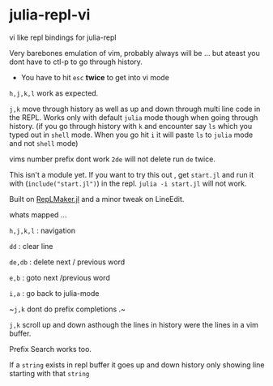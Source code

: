 # julia-repl-vi
vi like repl bindings for julia-repl

Very barebones emulation of vim, probably always will be ... but ateast you dont 
have to ctl-p to go through history. 

* You have to hit `esc` **twice** to get into vi mode 

`h,j,k,l` work as expected.

`j,k` move through history as well as up and down through multi line code in the REPL. 
Works only with default `julia` mode though when going through history. (if you go through
history with `k` and encounter say `ls` which you typed out in `shell` mode. When you
go hit `i` it will paste `ls` to `julia` mode and not `shell` mode)

vims number prefix dont work `2de` will not delete run `de` twice.

This isn't a module yet.
If you want to try this out , get `start.jl` and run it with (`include("start.jl")`) in the repl.
`julia -i start.jl` will not work.

Built on [RepLMaker.jl](https://github.com/MasonProtter/ReplMaker.jl) and a minor tweak on 
LineEdit.

whats mapped ...

`h,j,k,l` : navigation 

`dd` : clear line

`de,db` : delete next / previous word

`e,b` : goto next /previous word

`i,a` : go back to julia-mode

~`j,k` dont do prefix completions .~

`j,k` scroll up and down asthough the lines in history were the lines in a vim buffer.

Prefix Search works too.

If a `string` exists in repl buffer it goes up and down history only showing line starting
with that `string`
